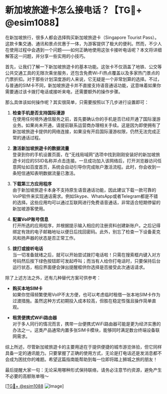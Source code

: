 # 新加坡旅遊卡怎么接电话？【TG💪+ @esim1088】

在新加坡旅行，很多人都会选择购买新加坡旅遊卡（Singapore Tourist Pass）。这款卡集交通、通讯和景点优惠于一体，为游客提供了极大的便利。然而，不少人在使用过程中会遇到一个问题——如何正确地使用这张卡接听电话呢？本文将详细解答这一问题，并分享一些实用的小技巧。

首先，让我们了解一下新加坡旅遊卡的基本功能。这张卡不仅涵盖了地铁、公交等公共交通工具的无限次乘坐服务，还包含免费Wi-Fi热点覆盖以及多家热门景点的门票折扣。对于那些计划深度游的人来说，它无疑是一个非常划算的选择。不过，与普通的SIM卡不同，新加坡旅遊卡并不直接支持语音通话功能，这意味着如果你需要通过该卡拨打电话或接听来电，还需要额外的操作步骤。

那么具体该如何操作呢？其实很简单，只需要按照以下几步进行设置即可：

1. **检查手机是否支持国际漫游**  
   在使用任何境外通信服务之前，首先要确认你的手机是否已经开通了国际漫游业务。如果尚未开通，请提前联系运营商办理相关手续。这是因为即使拥有了新加坡旅遊卡提供的网络连接，如果没有开启国际漫游权限，仍然无法完成正常的通话过程。

2. **激活新加坡旅遊卡的数据流量**  
   登录到你的手机设置页面，在“无线局域网”选项中找到刚刚安装好的新加坡旅遊卡对应的SSID名称并点击连接。一旦成功加入该网络后，打开浏览器访问任意网址如百度首页，系统会自动引导你完成账户激活流程。此时，你会收到一条短信通知表明数据流量已激活。

3. **下载第三方应用程序**  
   由于新加坡旅遊卡本身不支持原生语音通话功能，因此建议下载一款可靠的VoIP软件来实现通话需求。例如Skype、WhatsApp或者Telegram都是不错的选择。这些应用均可以通过互联网进行免费语音通话，非常适合短期停留的新加坡游客使用。

4. **配置VoIP账号信息**  
   打开所选的应用程序，并根据提示输入相应的注册资料创建新账户。之后记得绑定有效的电子邮箱地址以便日后找回密码。此外，别忘了检查一下设备麦克风和扬声器的状态是否正常工作。

5. **拨打或接听电话**  
   当一切准备就绪之后，就可以开始尝试拨打电话啦！只需在搜索框内键入对方号码然后按下绿色按钮即可发起呼叫；而当有人给你打电话时，只要保持后台运行状态，相应界面便会弹出提醒框供你选择是否接受此次通话请求。

除了上述方法之外，还有几种替代方案可供参考：

- **购买本地SIM卡**  
   如果你觉得频繁使用VoIP不太方便，也可以考虑临时租借一张本地SIM卡作为过渡措施。虽然这种方式初期投入成本较高，但胜在稳定性强且操作简单直观。

- **租赁便携式WiFi路由器**  
   对于多人同行的情况而言，携带一台便携式WiFi路由器可能是更为经济实惠的办法之一。这类产品通常内置多张SIM卡模块，能够同时满足数台终端设备联网需求。

综上所述，尽管新加坡旅遊卡的主要用途在于提供便捷的城市游览体验，但它同样具备一定的通讯能力。只要掌握了正确的使用方式，无论是打电话还是发消息都不会成为困扰你的难题。希望这篇指南能帮助到每一位即将踏上狮城之旅的朋友！

最后提醒大家一句：无论采用哪种形式保持联络，请务必注意节约资源，避免产生不必要的高额账单哦～ 

[[TG💪+ @esim1088](https://t.me/s/esim1088) ![Image](https://i.postimg.cc/4NQfJmqS/Snipaste-2025-05-13-00-14-12.png)]